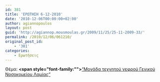 ```yaml
---
id: 381
title: 'ΕΡΩΤΗΣΗ 6-12-2010'
date: '2010-12-06T00:00:00+02:00'
author: agiannopoulos
layout: post
guid: 'http://agiannop.mousmoulas.gr/2009/11/25/25-11-2009-33/'
permalink: /2010/12/06/061210/
original_post_id:
    - '381'
categories:
    - Ερωτήσεις
---
```


Θέμα: **<span style="font-family:""></span>**[“Μονάδα τεχνητού νεφρού Γενικού Νοσοκομείου Λαμίας” ](http://localhost:8000/wp-content/uploads/2009/11/06122010_texnito_nefro_lamia.pdf)
